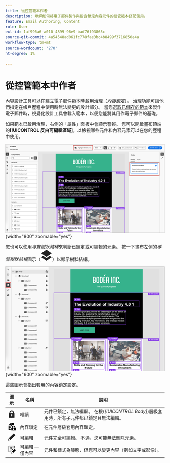 ```yaml
---
title: 從控管範本作者
description: 瞭解如何將電子郵件製作與包含鎖定內容元件的控管範本搭配使用。
feature: Email Authoring, Content
role: User
exl-id: 1af996a6-a010-4899-96e9-bad76f93865c
source-git-commit: 4a54548ad061fc778fae3bc4b8499f3716850e4a
workflow-type: tm+mt
source-wordcount: '270'
ht-degree: 1%

---
```


# 從控管範本中作者

內容設計工具可以在建立電子郵件範本時啟用[治理（_內容鎖定_）](./template-content-governance.md)。 治理功能可讓他們指定在帳戶歷程中使用時無法變更的設計部分。 當您[選取已儲存的範本](./email-authoring.md#select-a-template)來製作電子郵件時，視覺化設計工具會載入範本，以便您能將其用作電子郵件的基礎。

如果範本已啟用治理，右側的「屬性」面板中會顯示警報。 您可以開啟畫布頂端的&#x200B;**[!UICONTROL 反白可編輯區域]**，以檢視哪些元件和內容元素可以在您的歷程中使用。

![檢視控管範本中的可編輯區域](./assets/email-designer-governed-highlight.png){width="800" zoomable="yes"}

您也可以使用&#x200B;_導覽樹狀結構_&#x200B;來判斷已鎖定或可編輯的元素。 按一下畫布左側的&#x200B;_導覽樹狀結構_&#x200B;圖示（![連結圖示](../assets/do-not-localize/icon-navigation-tree.svg)）以顯示樹狀結構。

![檢視控管範本中的可編輯區域](./assets/email-designer-governed-tree.png){width="600" zoomable="yes"}

這些圖示會指出套用的內容鎖定設定。

| 圖示 | 名稱 | 說明 |
|------|------|-------------|
| ![唯讀圖示](../assets/do-not-localize/icon-tree-lock.svg) | 唯讀 | 元件已鎖定，無法編輯。 在根(_[!UICONTROL Body]_)層級套用時，所有子元件都已鎖定且無法編輯。 |
| ![內容編輯圖示](../assets/do-not-localize/icon-tree-content-lock.svg) | 內容鎖定 | 在元件層級套用內容鎖定。 |
| ![可編輯圖示](../assets/do-not-localize/icon-edit.svg) | 可編輯 | 元件完全可編輯。 不過，您可能無法刪除元素。 |
| ![內容編輯圖示](../assets/do-not-localize/icon-tree-edit-text.svg) | 可編輯 — 僅內容 | 元件和樣式為靜態，但您可以變更內容（例如文字或影像）。 |
